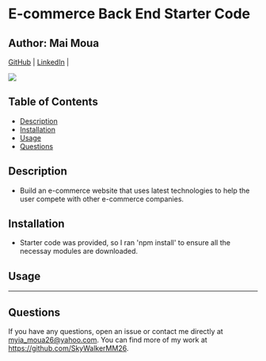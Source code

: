 # E-commerce Back End Starter Code

## Author: Mai Moua 
[GitHub](https://github.com/SkyWalkerMM26) | [LinkedIn](https://www.linkedin.com/in/mai-moua-69a50517a/) | 

<img src="https://img.shields.io/badge/LICENSE-MIT-COLOR.svg?logo=LOGO">

## Table of Contents 

- [Description](#description)
- [Installation](#installation)
- [Usage](#usage)
- [Questions](#questions)

## Description

* Build an e-commerce website that uses latest technologies to help the user compete with other e-commerce companies. 

## Installation

* Starter code was provided, so I ran 'npm install' to ensure all the necessay modules are downloaded.

## Usage


----

## Questions
If you have any questions, open an issue or contact me directly at myia_moua26@yahoo.com. You can find more of my work at https://github.com/SkyWalkerMM26.


